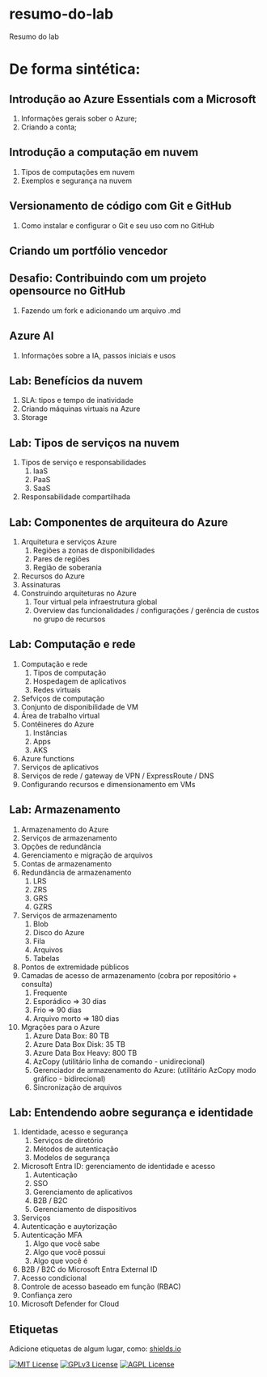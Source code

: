 
# resumo-do-lab
Resumo do lab

# De forma sintética:
## Introdução ao Azure Essentials com a Microsoft
 1. Informações gerais sober o Azure;
 2. Criando a conta;
## Introdução a computação em nuvem
 1. Tipos de computações em nuvem
 2. Exemplos e segurança na nuvem
## Versionamento de código com Git e GitHub
 1. Como instalar e configurar o Git e seu uso com no GitHub
## Criando um portfólio vencedor
## Desafio: Contribuindo com um projeto opensource no GitHub
 1. Fazendo um fork e adicionando um arquivo .md
## Azure AI
1. Informações sobre a IA, passos iniciais e usos

## Lab: Benefícios da nuvem
1. SLA: tipos e tempo de inatividade
2. Criando máquinas virtuais na Azure
3. Storage

## Lab: Tipos de serviços na nuvem
1. Tipos de serviço e responsabilidades
   1. IaaS
   2. PaaS
   3. SaaS
2. Responsabilidade compartilhada

## Lab: Componentes de arquiteura do Azure
1. Arquitetura e serviços Azure
   1. Regiões a zonas de disponibilidades
   2. Pares de regiões
   3. Região de soberania
2. Recursos do Azure
3. Assinaturas
4. Construindo arquiteturas no Azure
   1. Tour virtual pela infraestrutura global
   2. Overview das funcionalidades / configurações / gerência de custos no grupo de recursos

## Lab: Computação e rede
1. Computação e rede
   1. Tipos de computação
   2. Hospedagem de aplicativos
   3. Redes virtuais
 2. Sefviços de computação
 3. Conjunto de disponibilidade de VM
 4. Área de trabalho virtual
 5. Contêineres do Azure
    1. Instâncias
    2. Apps
    3. AKS
 6. Azure functions
 7. Serviços de aplicativos
 8. Serviços de rede / gateway de VPN / ExpressRoute / DNS
 9. Configurando recursos e dimensionamento em VMs

## Lab: Armazenamento
1. Armazenamento do Azure
 1. Serviços de armazenamento
 2. Opções de redundância
 3. Gerenciamento e migração de arquivos
2. Contas de armazenamento
3. Redundância de armazenamento
   1. LRS
   2. ZRS
   3. GRS
   4. GZRS
4. Serviços de armazenamento
   1. Blob
   2. Disco do Azure
   3. Fila
   4. Arquivos
   5. Tabelas
5. Pontos de extremidade públicos
6. Camadas de acesso de armazenamento (cobra por repositório + consulta)
   1. Frequente
   2. Esporádico => 30 dias
   3. Frio => 90 dias
   4. Arquivo morto => 180 dias
7. Mgrações para o Azure
   1. Azure Data Box: 80 TB
   2. Azure Data Box Disk: 35 TB
   3. Azure Data Box Heavy: 800 TB
   4. AzCopy (utilitário linha de comando - unidirecional)
   5. Gerenciador de armazenamento do Azure: (utilitário AzCopy modo gráfico - bidirecional)
   6. Sincronização de arquivos
## Lab: Entendendo aobre segurança e identidade
1. Identidade, acesso e segurança
   1. Serviços de diretório
   2. Métodos de autenticação
   3. Modelos de segurança
2. Microsoft Entra ID: gerenciamento de identidade e acesso
   1. Autenticação
   2. SSO
   3. Gerenciamento de aplicativos
   4. B2B / B2C
   5. Gerenciamento de dispositivos
3. Serviços
4. Autenticação e auytorização
5. Autenticação MFA
   1. Algo que você sabe
   2. Algo que você possui
   3. Algo que você é
6. B2B / B2C do Microsoft Entra External ID
7. Acesso condicional
8. Controle de acesso baseado em função (RBAC)
9. Confiança zero
10. Microsoft Defender for Cloud
    


## Etiquetas

Adicione etiquetas de algum lugar, como: [shields.io](https://shields.io/)

[![MIT License](https://img.shields.io/badge/License-MIT-green.svg)](https://choosealicense.com/licenses/mit/)
[![GPLv3 License](https://img.shields.io/badge/License-GPL%20v3-yellow.svg)](https://opensource.org/licenses/)
[![AGPL License](https://img.shields.io/badge/license-AGPL-blue.svg)](http://www.gnu.org/licenses/agpl-3.0)

